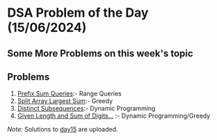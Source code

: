 # DSA Problem of the Day (15/06/2024)

## Some More Problems on this week's topic

## Problems


1. [Prefix Sum Queries](https://cses.fi/problemset/task/2166):- Range Queries
2. [Split Array Largest Sum](https://leetcode.com/problems/split-array-largest-sum/description/):- Greedy
3. [Distinct Subsequences](https://leetcode.com/problems/distinct-subsequences/description/):- Dynamic Programming 
4. [Given Length and Sum of Digits...](https://codeforces.com/problemset/problem/489/C) :- Dynamic Programming/Greedy

*Note:*  Solutions to [day15](../day15) are uploaded.
